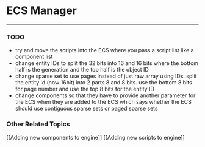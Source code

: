 # ECS Manager
---
### TODO
- try and move the scripts into the ECS where you pass a script list like a component list
- change entity IDs to split the 32 bits into 16 and 16 bits where the bottom half is the generation and the top half is the object ID
- change sparse set to use pages instead of just raw array using IDs. split the entity id (now 16bit) into 2 parts 8 and 8 bits. use the bottom 8 bits for page number and use the top 8 bits for the entity ID
- change components so that they have to provide another parameter for the ECS when they are added to the ECS which says whether the ECS should use contiguous sparse sets or paged sparse sets
### Other Related Topics
[[Adding new components to engine]] 
[[Adding new scripts to engine]] 
